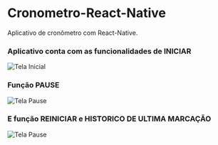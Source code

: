 # Cronometro-React-Native
Aplicativo de cronômetro com React-Native.


### Aplicativo conta com as funcionalidades de INICIAR

![Tela Inicial](https://i.ibb.co/ZxLnWw2/Tela-inicial.png)

### Função PAUSE

![Tela Pause](https://i.ibb.co/vhz9BKq/Pause.png)


### E função REINICIAR e HISTORICO DE ULTIMA MARCAÇÃO

![Tela Pause](https://i.ibb.co/jHM8rnz/reinicia.png)



